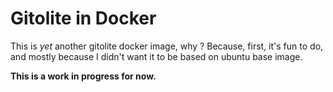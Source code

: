 # Gitolite in Docker

This is *yet* another gitolite docker image, why ? Because, first,
it's fun to do, and mostly because I didn't want it to be based on
ubuntu base image.

**This is a work in progress for now.**
